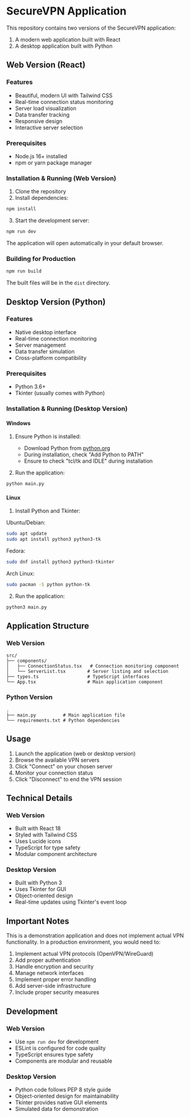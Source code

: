 # SecureVPN Application

This repository contains two versions of the SecureVPN application:
1. A modern web application built with React
2. A desktop application built with Python

## Web Version (React)

### Features
- Beautiful, modern UI with Tailwind CSS
- Real-time connection status monitoring
- Server load visualization
- Data transfer tracking
- Responsive design
- Interactive server selection

### Prerequisites
- Node.js 16+ installed
- npm or yarn package manager

### Installation & Running (Web Version)

1. Clone the repository
2. Install dependencies:
```bash
npm install
```

3. Start the development server:
```bash
npm run dev
```

The application will open automatically in your default browser.

### Building for Production
```bash
npm run build
```

The built files will be in the `dist` directory.

## Desktop Version (Python)

### Features
- Native desktop interface
- Real-time connection monitoring
- Server management
- Data transfer simulation
- Cross-platform compatibility

### Prerequisites
- Python 3.6+
- Tkinter (usually comes with Python)

### Installation & Running (Desktop Version)

#### Windows

1. Ensure Python is installed:
   - Download Python from [python.org](https://python.org)
   - During installation, check "Add Python to PATH"
   - Ensure to check "tcl/tk and IDLE" during installation

2. Run the application:
```cmd
python main.py
```

#### Linux

1. Install Python and Tkinter:

Ubuntu/Debian:
```bash
sudo apt update
sudo apt install python3 python3-tk
```

Fedora:
```bash
sudo dnf install python3 python3-tkinter
```

Arch Linux:
```bash
sudo pacman -S python python-tk
```

2. Run the application:
```bash
python3 main.py
```

## Application Structure

### Web Version
```
src/
├── components/
│   ├── ConnectionStatus.tsx   # Connection monitoring component
│   └── ServerList.tsx        # Server listing and selection
├── types.ts                  # TypeScript interfaces
└── App.tsx                   # Main application component
```

### Python Version
```
.
├── main.py          # Main application file
└── requirements.txt # Python dependencies
```

## Usage

1. Launch the application (web or desktop version)
2. Browse the available VPN servers
3. Click "Connect" on your chosen server
4. Monitor your connection status
5. Click "Disconnect" to end the VPN session

## Technical Details

### Web Version
- Built with React 18
- Styled with Tailwind CSS
- Uses Lucide icons
- TypeScript for type safety
- Modular component architecture

### Desktop Version
- Built with Python 3
- Uses Tkinter for GUI
- Object-oriented design
- Real-time updates using Tkinter's event loop

## Important Notes

This is a demonstration application and does not implement actual VPN functionality. In a production environment, you would need to:

1. Implement actual VPN protocols (OpenVPN/WireGuard)
2. Add proper authentication
3. Handle encryption and security
4. Manage network interfaces
5. Implement proper error handling
6. Add server-side infrastructure
7. Include proper security measures

## Development

### Web Version
- Use `npm run dev` for development
- ESLint is configured for code quality
- TypeScript ensures type safety
- Components are modular and reusable

### Desktop Version
- Python code follows PEP 8 style guide
- Object-oriented design for maintainability
- Tkinter provides native GUI elements
- Simulated data for demonstration